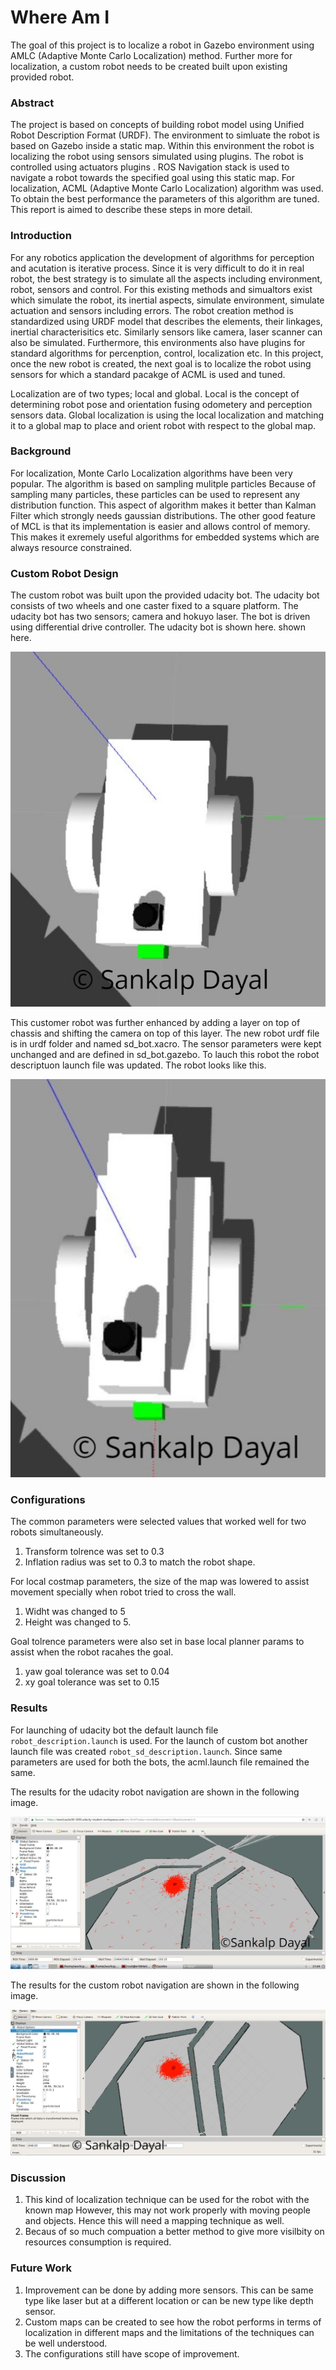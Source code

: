 # Where Am I
The goal of this project is to localize a robot in  Gazebo environment using AMLC (Adaptive Monte Carlo Localization) method. Further more 
for localization, a custom robot needs to be created built upon existing provided robot. 

### Abstract
The project is based on concepts of building robot model using Unified Robot Description Format
(URDF). The environment to simluate the robot is based on Gazebo inside a static map.
Within this environment the robot is localizing the robot using sensors simulated using plugins. 
The robot is controlled using actuators plugins .
ROS Navigation stack is used to navigate a robot towards the specified goal using
this static map. For localization, ACML (Adaptive Monte Carlo
Localization) algorithm was used. To obtain the best performance the parameters of this algorithm are tuned. 
This report is aimed to describe these steps in more detail. 

### Introduction
For any robotics application the development of algorithms for perception and acutation is iterative process. 
Since it is very difficult to do it in real robot, the best strategy is to simulate all the aspects including environment, robot,
sensors and control. For this existing methods and simualtors exist which simulate the robot, its inertial aspects, simulate environment,
simulate actuation and sensors including errors. The robot creation method is standardized using URDF model that describes the elements,
their linkages, inertial characterisitics etc. Similarly sensors like camera, laser scanner can also be simulated. Furthermore, this environments also have plugins for standard algorithms for percenption, control, localization etc. In this project, once 
the new robot is created, the next goal is to localize the robot using sensors for which a standard pacakge of ACML is used and tuned. 

Localization are of two types; local and global. 
Local is the concept of determining robot pose and orientation fusing odometery and perception sensors data. 
Global localization is using the local localization and matching it to a global map to place and orient robot with respect to the global map.


### Background
For localization, Monte Carlo Localization algorithms have been very popular. The algorithm is based on sampling mulitple particles 
Because of sampling many particles, these particles can be used to represent any distribution function. This aspect of algorithm
makes it better than Kalman Filter which strongly needs gaussian distributions.
The other good feature of MCL is that its implementation is easier and allows control of memory. This makes it exremely useful algorithms 
for embedded systems which are always resource constrained.

### Custom Robot Design
The custom robot was built upon the provided udacity bot. The udacity bot consists of two wheels and one caster fixed to a square platform.
The udacity bot has two sensors; camera and hokuyo laser. The bot is driven using differential drive controller. The udacity bot is shown here. 
shown here.

![picture alt](./results/UdacityBot.JPG "UdacityBot")

This customer robot was further enhanced by adding a layer on top of chassis and shifting the camera on top of this layer. The new robot urdf file is in urdf folder and named 
sd_bot.xacro. The sensor parameters were kept unchanged and are defined in sd_bot.gazebo. To lauch this robot the robot descriptuon launch file was updated. The robot looks like this.

![picture alt](./results/CustomBot.JPG "CustomBot")

### Configurations
The common parameters were selected values that worked well for two robots simultaneously.
1. Transform tolrence was set to 0.3
2. Inflation radius was set to 0.3 to match the robot shape.

For local costmap parameters, the size of the map was lowered to assist movement specially when robot tried to cross the wall.
1. Widht was changed to 5
2. Height was changed to 5.

Goal tolrence parameters were also set in base local planner params to assist when the robot racahes the goal.
1. yaw goal tolerance was set to 0.04
2. xy goal tolerance was set to 0.15


### Results 
For launching of udacity bot the default launch file `robot_description.launch` is used. For the launch of custom bot
another launch file was created `robot_sd_description.launch`. Since same parameters are used for both the bots, the acml.launch file remained the same.

The results for the udacity robot navigation are shown in the following image.

![picture alt](./results/ReachedGoalUdacity.JPG "UdacityResults")


The results for the custom robot navigation are shown in the following image.

![picture alt](./results/ReachedGoal.JPG "CustomResults")

### Discussion
1. This kind of localization technique can be used for the robot with the known map 
However, this may not work properly with moving people and objects. Hence this will need a mapping technique as well.
2. Becaus of so much compuation a better method to give more visilbity on resources consumption is required.

### Future Work
1. Improvement can be done by adding more sensors. This can be same type like laser but at a different location
or can be new type like depth sensor.
2. Custom maps can be created to see how the robot performs in terms of localization in different maps and the limitations 
of the techniques can be well understood.
3. The configurations still have scope of improvement.